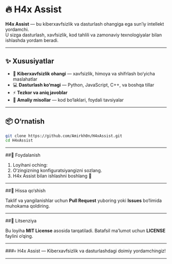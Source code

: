 # 🔥 H4x Assist  

**H4x Assist** — bu kiberxavfsizlik va dasturlash ohangiga ega sun’iy intellekt yordamchi.  
U sizga dasturlash, xavfsizlik, kod tahlili va zamonaviy texnologiyalar bilan ishlashda yordam beradi.  

---

## ✨ Xususiyatlar
- 🔐 **Kiberxavfsizlik ohangi** — xavfsizlik, himoya va shifrlash bo‘yicha maslahatlar  
- 💻 **Dasturlash ko‘magi** — Python, JavaScript, C++, va boshqa tillar  
- ⚡ **Tezkor va aniq javoblar**  
- 🎯 **Amaliy misollar** — kod bo‘laklari, foydali tavsiyalar  

---

## 📦 O‘rnatish

```bash
git clone https://github.com/Amirkh0n/H4xAssist.git
cd H4xAssist
```

---

##🚀 Foydalanish

1. Loyihani oching:
2. O‘zingizning konfiguratsiyangizni sozlang.
3. H4x Assist bilan ishlashni boshlang 🚀

---

##🤝 Hissa qo‘shish

Taklif va yangilanishlar uchun **Pull Request** yuboring yoki
**Issues** bo‘limida muhokama qoldiring.

---

##📜 Litsenziya

Bu loyiha **MIT License** asosida tarqatiladi.
Batafsil ma’lumot uchun **LICENSE** faylini o‘qing.

---

###💀 H4x Assist — Kiberxavfsizlik va dasturlashdagi doimiy yordamchingiz!

---